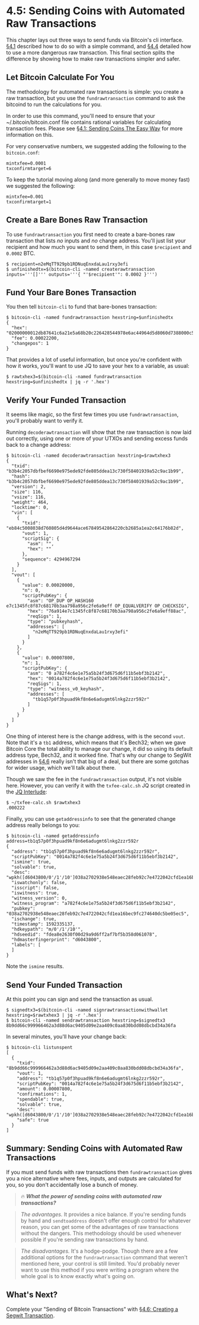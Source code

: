 # 4.5: Sending Coins with Automated Raw Transactions

This chapter lays out three ways to send funds via Bitcoin's cli interface. [§4.1](04_1_Sending_Coins_The_Easy_Way.md) described how to do so with a simple command, and [§4.4](04_4_Sending_Coins_with_a_Raw_Transaction.md) detailed how to use a more dangerous raw transaction. This final section splits the difference by showing how to make raw transactions simpler and safer. 

## Let Bitcoin Calculate For You

The methodology for automated raw transactions is simple: you create a raw transaction, but you use the `fundrawtransaction` command to ask the bitcoind to run the calculations for you.

In order to use this command, you'll need to ensure that your ~/.bitcoin/bitcoin.conf file contains rational variables for calculating transaction fees. Please see [§4.1: Sending Coins The Easy Way](04_1_Sending_Coins_The_Easy_Way.md) for more information on this.

For very conservative numbers, we suggested adding the following to the `bitcoin.conf`:
```
mintxfee=0.0001
txconfirmtarget=6
```
To keep the tutorial moving along (and more generally to move money fast) we suggested the following:
```
mintxfee=0.001
txconfirmtarget=1
```

## Create a Bare Bones Raw Transaction

To use `fundrawtransaction` you first need to create a bare-bones raw transaction that lists _no_ inputs and _no_ change address. You'll just list your recipient and how much you want to send them, in this case `$recipient` and `0.0002` BTC.
```
$ recipient=n2eMqTT929pb1RDNuqEnxdaLau1rxy3efi
$ unfinishedtx=$(bitcoin-cli -named createrawtransaction inputs='''[]''' outputs='''{ "'$recipient'": 0.0002 }''')
```

## Fund Your Bare Bones Transaction

You then tell `bitcoin-cli` to fund that bare-bones transaction:
```
$ bitcoin-cli -named fundrawtransaction hexstring=$unfinishedtx
{
  "hex": "02000000012db87641c6a21e5a68b20c226428544978e6ac44964d5d8060d7388000c584eb0100000000feffffff02204e0000000000001976a914e7c1345fc8f87c68170b3aa798a956c2fe6a9eff88ac781e0000000000001600140cc9cdcf45d4ea17f5227a7ead52367aad10a88400000000",
  "fee": 0.00022200,
  "changepos": 1
}
```
That provides a lot of useful information, but once you're confident with how it works, you'll want to use JQ to save your hex to a variable, as usual:
```
$ rawtxhex3=$(bitcoin-cli -named fundrawtransaction hexstring=$unfinishedtx | jq -r '.hex')
```
## Verify Your Funded Transaction

It seems like magic, so the first few times you use `fundrawtransaction`, you'll probably want to verify it.

Running `decoderawtransaction` will show that the raw transaction is now laid out correctly, using one or more of your UTXOs and sending excess funds back to a change address:
```
$ bitcoin-cli -named decoderawtransaction hexstring=$rawtxhex3
{
  "txid": "b3b4c2057dbfbef6690e975ede92fde805ddea13c730f58401939a52c9ac1b99",
  "hash": "b3b4c2057dbfbef6690e975ede92fde805ddea13c730f58401939a52c9ac1b99",
  "version": 2,
  "size": 116,
  "vsize": 116,
  "weight": 464,
  "locktime": 0,
  "vin": [
    {
      "txid": "eb84c5008038d760805d4d9644ace67849542864220cb2685a1ea2c64176b82d",
      "vout": 1,
      "scriptSig": {
        "asm": "",
        "hex": ""
      },
      "sequence": 4294967294
    }
  ],
  "vout": [
    {
      "value": 0.00020000,
      "n": 0,
      "scriptPubKey": {
        "asm": "OP_DUP OP_HASH160 e7c1345fc8f87c68170b3aa798a956c2fe6a9eff OP_EQUALVERIFY OP_CHECKSIG",
        "hex": "76a914e7c1345fc8f87c68170b3aa798a956c2fe6a9eff88ac",
        "reqSigs": 1,
        "type": "pubkeyhash",
        "addresses": [
          "n2eMqTT929pb1RDNuqEnxdaLau1rxy3efi"
        ]
      }
    },
    {
      "value": 0.00007800,
      "n": 1,
      "scriptPubKey": {
        "asm": "0 a782f4c6e1e75a5b24f3d675d6f11b5ebf3b2142",
        "hex": "0014a782f4c6e1e75a5b24f3d675d6f11b5ebf3b2142",
        "reqSigs": 1,
        "type": "witness_v0_keyhash",
        "addresses": [
          "tb1q57p0f3hpuad9kf8n6e6adugmt6lnkg2zzr592r"
        ]
      }
    }
  ]
}
```
One thing of interest here is the change address, with is the second `vout`. Note that it's a `tb1` address, which means that it's Bech32; when we gave Bitcoin Core the total ability to manage our change, it did so using its default address type, Bech32, and it worked fine. That's why our change to SegWit addresses in [§4.6](04_6_Creating_a_Segwit_Transaction.md) really isn't that big of a deal, but there are some gotchas for wider usage, which we'll talk about there.

Though we saw the fee in the `fundrawtransaction` output, it's not visible here. However, you can verify it with the `txfee-calc.sh` JQ script created in the [JQ Interlude](https://github.com/BlockchainCommons/Learning-Bitcoin-from-the-Command-Line/blob/master/04_2__Interlude_Using_JQ.md):
```
$ ~/txfee-calc.sh $rawtxhex3
.000222
```
Finally, you can use `getaddressinfo` to see that the generated change address really belongs to you:
```
$ bitcoin-cli -named getaddressinfo address=tb1q57p0f3hpuad9kf8n6e6adugmt6lnkg2zzr592r
{
  "address": "tb1q57p0f3hpuad9kf8n6e6adugmt6lnkg2zzr592r",
  "scriptPubKey": "0014a782f4c6e1e75a5b24f3d675d6f11b5ebf3b2142",
  "ismine": true,
  "solvable": true,
  "desc": "wpkh([d6043800/0'/1'/10']038a2702938e548eaec28feb92c7e4722042cfd1ea16bec9fc274640dc5be05ec5)#zpv26nar",
  "iswatchonly": false,
  "isscript": false,
  "iswitness": true,
  "witness_version": 0,
  "witness_program": "a782f4c6e1e75a5b24f3d675d6f11b5ebf3b2142",
  "pubkey": "038a2702938e548eaec28feb92c7e4722042cfd1ea16bec9fc274640dc5be05ec5",
  "ischange": true,
  "timestamp": 1592335137,
  "hdkeypath": "m/0'/1'/10'",
  "hdseedid": "fdea8e2630f00d29a9d6ff2af7bf5b358d061078",
  "hdmasterfingerprint": "d6043800",
  "labels": [
  ]
}
```
Note the `ismine` results.

## Send Your Funded Transaction

At this point you can sign and send the transaction as usual.
```
$ signedtx3=$(bitcoin-cli -named signrawtransactionwithwallet hexstring=$rawtxhex3 | jq -r '.hex')
$ bitcoin-cli -named sendrawtransaction hexstring=$signedtx3
8b9dd66c999966462a3d88d6ac9405d09e2aa409c0aa830bdd08dbcbd34a36fa
```
In several minutes, you'll have your change back:
```
$ bitcoin-cli listunspent
[
  {
    "txid": "8b9dd66c999966462a3d88d6ac9405d09e2aa409c0aa830bdd08dbcbd34a36fa",
    "vout": 1,
    "address": "tb1q57p0f3hpuad9kf8n6e6adugmt6lnkg2zzr592r",
    "scriptPubKey": "0014a782f4c6e1e75a5b24f3d675d6f11b5ebf3b2142",
    "amount": 0.00007800,
    "confirmations": 1,
    "spendable": true,
    "solvable": true,
    "desc": "wpkh([d6043800/0'/1'/10']038a2702938e548eaec28feb92c7e4722042cfd1ea16bec9fc274640dc5be05ec5)#zpv26nar",
    "safe": true
  }
]
```

## Summary: Sending Coins with Automated Raw Transactions

If you must send funds with raw transactions then `fundrawtransaction` gives you a nice alternative where fees, inputs, and outputs are calculated for you, so you don't accidentally lose a bunch of money.

> :fire: ***What the power of sending coins with automated raw transactions?***

> _The advantages._ It provides a nice balance. If you're sending funds by hand and `sendtoaddress` doesn't offer enough control for whatever reason, you can get some of the advantages of raw transactions without the dangers. This methodology should be used whenever possible if you're sending raw transactions by hand.

> _The disadvantages._ It's a hodge-podge. Though there are a few additional options for the `fundrawtransaction` command that weren't mentioned here, your control is still limited. You'd probably never want to use this method if you were writing a program where the whole goal is to know exactly what's going on.

## What's Next?

Complete your "Sending of Bitcoin Transactions" with [§4.6: Creating a Segwit Transaction](04_6_Creating_a_Segwit_Transaction.md).

